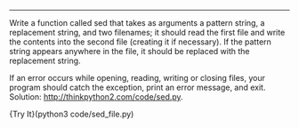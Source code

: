 ---------

Write a function called <span>sed</span> that takes as arguments a pattern string, a replacement string, and two filenames; it should read the first file and write the contents into the second file (creating it if necessary). If the pattern string appears anywhere in the file, it should be replaced with the replacement string.

If an error occurs while opening, reading, writing or closing files, your program should catch the exception, print an error message, and exit. Solution: <http://thinkpython2.com/code/sed.py>.


{Try It}(python3 code/sed_file.py)


